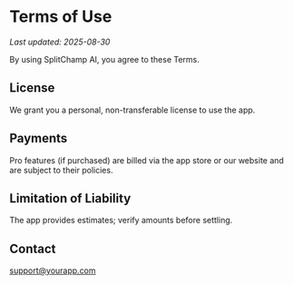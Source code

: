 # Terms of Use

_Last updated: 2025-08-30_

By using SplitChamp AI, you agree to these Terms.

## License
We grant you a personal, non-transferable license to use the app.

## Payments
Pro features (if purchased) are billed via the app store or our website and are subject to their policies.

## Limitation of Liability
The app provides estimates; verify amounts before settling.

## Contact
support@yourapp.com
